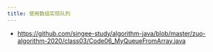 ```yaml
---
title: 使用数组实现队列
---
```


- https://github.com/singee-study/algorithm-java/blob/master/zuo-algorithm-2020/class03/Code06_MyQueueFromArray.java
